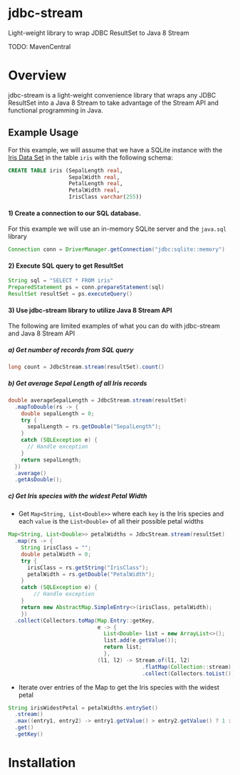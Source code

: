 # jdbc-stream
Light-weight library to wrap JDBC ResultSet to Java 8 Stream

TODO: MavenCentral

# Overview
jdbc-stream is a light-weight convenience library that wraps any JDBC ResultSet into a Java 8 Stream to take advantage of the Stream API and functional programming in Java.

## Example Usage
For this example, we will assume that we have a SQLite instance with the [Iris Data Set](https://archive.ics.uci.edu/ml/datasets/iris) in the table `iris` with the following schema:

```sql
CREATE TABLE iris (SepalLength real, 
                   SepalWidth real, 
                   PetalLength real, 
                   PetalWidth real, 
                   IrisClass varchar(255))
```

#### 1) Create a connection to our SQL database. 
For this example we will use an in-memory SQLite server and the `java.sql` library

```java
Connection conn = DriverManager.getConnection("jdbc:sqlite::memory")
```

#### 2) Execute SQL query to get ResultSet

```java
String sql = "SELECT * FROM iris"
PreparedStatement ps = conn.prepareStatement(sql)
ResultSet resultSet = ps.executeQuery()
```

#### 3) Use jdbc-stream library to utilize Java 8 Stream API
The following are limited examples of what you can do with jdbc-stream and Java 8 Stream API

##### a) Get number of records from SQL query

```java
long count = JdbcStream.stream(resultSet).count()
```

##### b) Get average Sepal Length of all Iris records

```java
double averageSepalLength = JdbcStream.stream(resultSet)
  .mapToDouble(rs -> {
    double sepalLength = 0;
    try {
      sepalLength = rs.getDouble("SepalLength");
    }
    catch (SQLException e) {
      // Handle exception
    }
    return sepalLength;
  })
  .average()
  .getAsDouble();
```

##### c) Get Iris species with the widest Petal Width

- Get `Map<String, List<Double>>` where each `key` is the Iris species and each `value` is the `List<Double>` of all their possible petal widths

```java
Map<String, List<Double>> petalWidths = JdbcStream.stream(resultSet)
  .map(rs -> {
    String irisClass = "";
    double petalWidth = 0;
    try {
      irisClass = rs.getString("IrisClass");
      petalWidth = rs.getDouble("PetalWidth");
    }
    catch (SQLException e) {
    	// Handle exception
    }
    return new AbstractMap.SimpleEntry<>(irisClass, petalWidth);
    })
  .collect(Collectors.toMap(Map.Entry::getKey,
                            e -> {
                              List<Double> list = new ArrayList<>();
                              list.add(e.getValue());
                              return list;
                              },
                            (l1, l2) -> Stream.of(l1, l2)
                                          .flatMap(Collection::stream)
                                          .collect(Collectors.toList())))
```
- Iterate over entries of the Map to get the Iris species with the widest petal

```java
String irisWidestPetal = petalWidths.entrySet()
  .stream()
  .max((entry1, entry2) -> entry1.getValue() > entry2.getValue() ? 1 : -1)
  .get()
  .getKey()
```

# Installation

